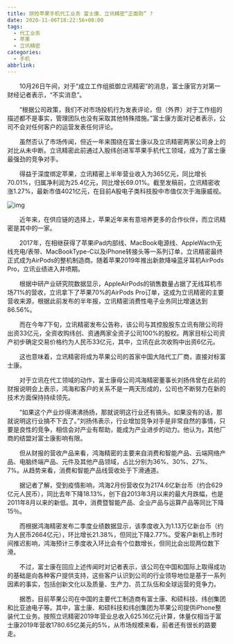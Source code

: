 ```yaml
---
title: 拼抢苹果手机代工业务 富士康、立讯精密“正面刚” ?
date: 2020-11-06T18:22:56+08:00
tags:
  - 代工业务
  - 苹果
  - 立讯精密
categories:
  - 手机
abbrlink:
---
```


　　10月26日午间，对于“成立工作组抵御立讯精密”的消息，富士康官方对第一财经记者表示，“不实消息”。

　　“根据公司政策，我们不对市场投机行为发表评论，但（外界）对于工作组的描述都不是事实，管理团队也没有采取其他特殊措施。”富士康方面对记者表示，公司不会对任何客户的运营发表任何评论。

　　虽然否认了市场传闻，但近一年来围绕在富士康以及立讯精密两家公司身上的对比从未中断。立讯精密此前通过入股纬创进军苹果手机代工领域，成为了富士康最强劲的竞争对手。

　　得益于深度绑定苹果，立讯精密上半年营业收入为365亿元，同比增长70.01%，归属净利润为25.4亿元，同比增长69.01%。截至发稿前，立讯精密收涨1.27%，最新市值4021亿元，在目前A股电子类科技股中市值仅次于海康威视。

![img](https://cdn.jsdelivr.net/gh/yakeing/Documentation@main/Hexo/images/6a97-kcaeqzx0730752.jpg)

　　近年来，在供应链的选择上，苹果近年来有意培养更多的合作伙伴，而立讯精密是其中的一家。

　　2017年，在相继获得了苹果iPad内部线、MacBook电源线、AppleWacth无线充电/表带、MacBookType-C以及iPhone转接头等一系列订单，立讯精密最终正式成为AirPods的整机制造商。随着苹果2019年推出新款降噪蓝牙耳机AirPods Pro，立讯业绩进入井喷期。

　　根据中研产业研究院数据显示，AppleAirPods的销售数量占据了无线耳机市场71%的营收，立讯拿下了苹果70%的AirPods Pro订单，这成为立讯精密的主要营收来源，根据此前发布的半年报，立讯精密消费性电子业务同比增速达到86.56%。

　　而在今年7下旬，立讯精密发布公告称，该公司与其控股股东立讯有限公司将出资33亿元，全资收购纬创、资通两家全资子公司100%的股权。两家目标公司资产初步确定交易价格约为人民币33亿元，其中，立讯在此次收购中出资6亿元。

　　这也意味着，立讯精密将成为苹果公司的首家中国大陆代工厂商，直接对标富士康。

　　对于立讯在代工领域的动作，富士康母公司鸿海精密董事长刘扬伟曾在此前的财报说明会上表示，鸿海和客户的关系不是一两天形成的，公司也不断努力在新的技术方面保持持续领先。

　　“如果这个产业炒得沸沸扬扬，那就说明这行业还有搞头。如果没有的话，那就说明这行业搞不下去了。”刘扬伟表示，行业增加竞争对手是非常自然的事情，只要是良性的竞争，相信会对产业有帮助，能成为产业进步的动力。他认为，其他厂商的结盟对富士康影响有限。

　　但从财报的营收产品来看，鸿海精密的主要来自消费和智能产品、云端网络产品、电脑终端产品、元件及其他产品领域，占比分别为36%、30%、27%、7%。从趋势来看，消费和智能产品线营收处于下滑通道。

　　据记者了解，受到疫情影响，鸿海2月份营收仅为2174.6亿新台币（约合629亿元人民币），同比去年下降18.13%，创下自2013年3月以来的最大月跌幅，也是2011年8月以来的新低。其中，消费暨智能产品、企业产品与运算产品等同比下降15％。

　　而根据鸿海精密发布二季度业绩数据显示，该季度收入为1.13万亿新台币（约为人民币2664亿元），环比增长21.38%，但同比下降2.77%。受客户新机上市时间推迟影响，鸿海预计三季度收入环比会有个位数增长，但同比会出现两位数下滑。

　　不过，富士康在回应上述传闻时对记者表示，该公司在中国和国际上取得成功的基础是向各种客户提供支持，这些客户认识到公司的行业领导地位是基于一系列因素的事实，包括创新文化以及质量、生产力、员工队伍和全球运营的竞争力。

　　据悉，目前苹果公司在中国的主要代工制造商有富士康、和硕科技、纬创集团和比亚迪电子等。其中，富士康、和硕科技和纬创集团为苹果公司提供iPhone整装代工业务。按照立讯精密2019年营业总收入625.16亿元计算，体量仅相当于富士康2019年营收1780.65亿美元的5%，从市场规模来看，前者还有很长的路要走。
